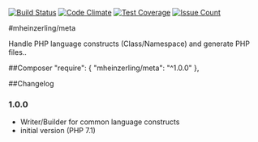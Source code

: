 [![Build Status](https://travis-ci.org/mheinzerling/php-meta.svg?branch=master)](https://travis-ci.org/mheinzerling/php-meta) [![Code Climate](https://codeclimate.com/github/mheinzerling/php-meta/badges/gpa.svg)](https://codeclimate.com/github/mheinzerling/php-meta) [![Test Coverage](https://codeclimate.com/github/mheinzerling/php-meta/badges/coverage.svg)](https://codeclimate.com/github/mheinzerling/php-meta/coverage) [![Issue Count](https://codeclimate.com/github/mheinzerling/php-meta/badges/issue_count.svg)](https://codeclimate.com/github/mheinzerling/php-meta) 

#mheinzerling/meta

Handle PHP language constructs (Class/Namespace) and generate PHP files.. 

##Composer
    "require": {
        "mheinzerling/meta": "^1.0.0"
    },
    
##Changelog

### 1.0.0
* Writer/Builder for common language constructs
* initial version (PHP 7.1)